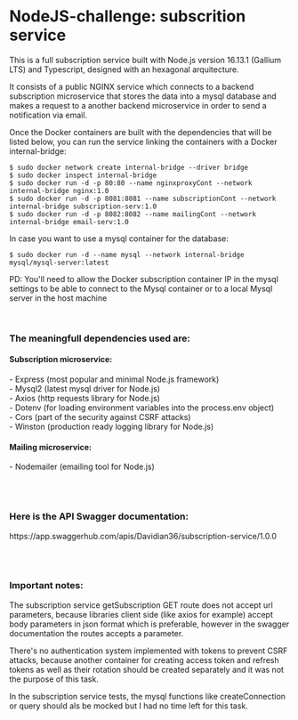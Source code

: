 # NodeJS-challenge: subscrition service

This is a full subscription service built with Node.js version 16.13.1 (Gallium LTS) and Typescript, designed with an hexagonal arquitecture.

It consists of a public NGINX service which connects to a backend subscription microservice that stores the data into a mysql database and makes a request to a another backend microservice in order to send a notification via email.

Once the Docker containers are built with the dependencies that will be listed below, you can run the service linking the containers with a Docker internal-bridge:

    $ sudo docker network create internal-bridge --driver bridge
    $ sudo docker inspect internal-bridge
    $ sudo docker run -d -p 80:80 --name nginxproxyCont --network internal-bridge nginx:1.0
    $ sudo docker run -d -p 8081:8081 --name subscriptionCont --network internal-bridge subscription-serv:1.0
    $ sudo docker run -d -p 8082:8082 --name mailingCont --network internal-bridge email-serv:1.0

In case you want to use a mysql container for the database:

    $ sudo docker run -d --name mysql --network internal-bridge mysql/mysql-server:latest

PD: You'll need to allow the Docker subscription container IP in the mysql settings to be able to connect to the Mysql container or to a local Mysql server in the host machine

<br>
<h3>The meaningfull dependencies used are:</h3>

<h4>Subscription microservice:</h4>
    - Express (most popular and minimal Node.js framework)<br>
    - Mysql2 (latest mysql driver for Node.js)<br>
    - Axios (http requests library for Node.js)<br>
    - Dotenv (for loading environment variables into the process.env object)<br>
    - Cors (part of the security against CSRF attacks)<br>
    - Winston (production ready logging library for Node.js)<br>

<h4>Mailing microservice:</h4>
  - Nodemailer (emailing tool for Node.js)

<br></br>
<h3>Here is the API Swagger documentation:</h3>
  https://app.swaggerhub.com/apis/Davidian36/subscription-service/1.0.0

<br></br>
<h3>Important notes:</h3>

The subscription service getSubscription GET route does not accept url parameters, because libraries client side (like axios for example) accept body parameters in json format which is preferable, however in the swagger documentation the routes accepts a parameter.

There's no authentication system implemented with tokens to prevent CSRF attacks, because another container for creating access token and refresh tokens as well as their rotation should be created separately and it was not the purpose of this task.

In the subscription service tests, the mysql functions like createConnection or query should als be mocked but I had no time left for this task.                                                                                                                                                                                
